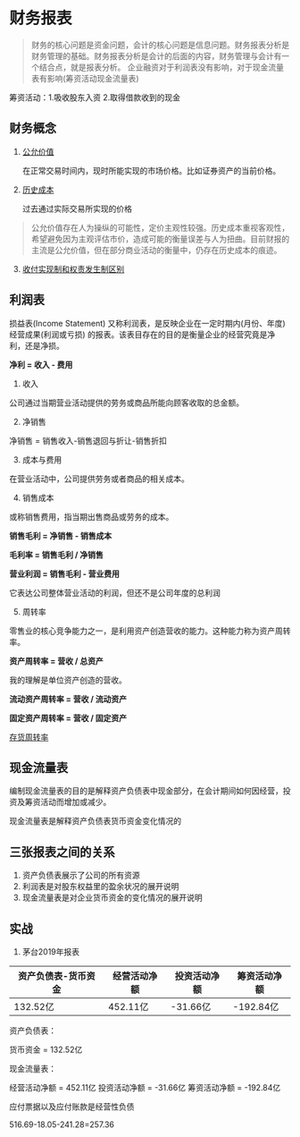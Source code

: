 # 财务报表

>财务的核心问题是资金问题，会计的核心问题是信息问题。财务报表分析是财务管理的基础。财务报表分析是会计的后面的内容，财务管理与会计有一个结合点，就是报表分析。
企业融资对于利润表没有影响，对于现金流量表有影响(筹资活动现金流量表)

筹资活动：1.吸收股东入资 2.取得借款收到的现金


## 财务概念
1. [公允价值](https://baike.baidu.com/item/%E5%85%AC%E5%85%81%E4%BB%B7%E5%80%BC)

    在正常交易时间内，现时所能实现的市场价格。比如证券资产的当前价格。

2. [历史成本](https://baike.baidu.com/item/%E5%8E%9F%E5%A7%8B%E6%88%90%E6%9C%AC/4531771?fromtitle=%E5%8E%86%E5%8F%B2%E6%88%90%E6%9C%AC%E5%8E%9F%E5%88%99&fromid=10473686)

    过去通过实际交易所实现的价格

>公允价值存在人为操纵的可能性，定价主观性较强。历史成本重视客观性，希望避免因为主观评估市价，造成可能的衡量误差与人为扭曲。目前财报的主流是公允价值，但在部分商业活动的衡量中，仍存在历史成本的痕迹。

3. [收付实现制和权责发生制区别](https://www.zhihu.com/question/22460595)

## 利润表
损益表(Income Statement) 又称利润表，是反映企业在一定时期内(月份、年度) 经营成果(利润或亏损) 的报表。该表目存在的目的是衡量企业的经营究竟是净利，还是净损。

**净利 = 收入 - 费用**

1. 收入

公司通过当期营业活动提供的劳务或商品所能向顾客收取的总金额。

2. 净销售

净销售 = 销售收入-销售退回与折让-销售折扣

3. 成本与费用

在营业活动中，公司提供劳务或者商品的相关成本。

4. 销售成本

或称销售费用，指当期出售商品或劳务的成本。

**销售毛利 = 净销售 - 销售成本**

**毛利率 = 销售毛利 / 净销售**

**营业利润 = 销售毛利 - 营业费用**

它表达公司整体营业活动的利润，但还不是公司年度的总利润

5. 周转率

零售业的核心竞争能力之一，是利用资产创造营收的能力。这种能力称为资产周转率。

**资产周转率 = 营收 / 总资产** 

我的理解是单位资产创造的营收。

**流动资产周转率 = 营收 / 流动资产**

**固定资产周转率 = 营收 / 固定资产**

[存货周转率](https://baike.baidu.com/item/%E5%AD%98%E8%B4%A7%E5%91%A8%E8%BD%AC%E7%8E%87)

## 现金流量表

编制现金流量表的目的是解释资产负债表中现金部分，在会计期间如何因经营，投资及筹资活动而增加或减少。

现金流量表是解释资产负债表货币资金变化情况的

## 三张报表之间的关系
1. 资产负债表展示了公司的所有资源
2. 利润表是对股东权益里的盈余状况的展开说明
3. 现金流量表是对企业货币资金的变化情况的展开说明

## 实战
1. 茅台2019年报表

|  资产负债表-货币资金   | 经营活动净额  | 投资活动净额 | 筹资活动净额
|  ----  | ----  | ---- | ----
| 132.52亿  | 452.11亿 | -31.66亿 | -192.84亿


资产负债表：   

货币资金 = 132.52亿

现金流量表：

经营活动净额 = 452.11亿
投资活动净额 = -31.66亿
筹资活动净额 = -192.84亿

应付票据以及应付账款是经营性负债



516.69-18.05-241.28=257.36